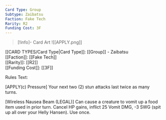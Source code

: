 ```yaml
---
Card Type: Group
Subtype: Zaibatsu
Faction: Fake Tech
Rarity: R2
Funding Cost: 3F
---
```

> [!info]- Card Art
> ![[APPLY.png]]

[[CARD TYPES/Card Type|Card Type]]: [[Group]] - Zaibatsu  
[[Faction]]: [[Fake Tech]]  
[[Rarity]]: [[R2]]  
[[Funding Cost]]: [[3F]]  

Rules Text:  

[APPLY(c) Pressure] Your next two (2) stun attacks last twice as many turns.  

[Wireless Nausea Beam (LEGAL)] Can cause a creature to vomit up a food item used in prior turn. Cancel HP gains, inflict 25 Vomit DMG, -3 SWG (spit up all over your Helly Hansen). Use once.  